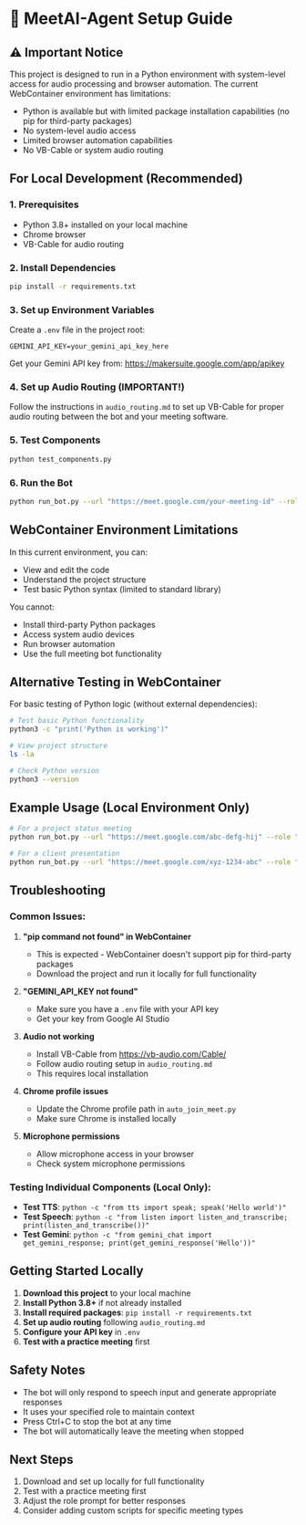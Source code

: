 # 🚀 MeetAI-Agent Setup Guide

## ⚠️ Important Notice

This project is designed to run in a Python environment with system-level access for audio processing and browser automation. The current WebContainer environment has limitations:

- Python is available but with limited package installation capabilities (no pip for third-party packages)
- No system-level audio access
- Limited browser automation capabilities
- No VB-Cable or system audio routing

## For Local Development (Recommended)

### 1. Prerequisites
- Python 3.8+ installed on your local machine
- Chrome browser
- VB-Cable for audio routing

### 2. Install Dependencies
```bash
pip install -r requirements.txt
```

### 3. Set up Environment Variables
Create a `.env` file in the project root:
```
GEMINI_API_KEY=your_gemini_api_key_here
```

Get your Gemini API key from: https://makersuite.google.com/app/apikey

### 4. Set up Audio Routing (IMPORTANT!)
Follow the instructions in `audio_routing.md` to set up VB-Cable for proper audio routing between the bot and your meeting software.

### 5. Test Components
```bash
python test_components.py
```

### 6. Run the Bot
```bash
python run_bot.py --url "https://meet.google.com/your-meeting-id" --role "Your role in the meeting"
```

## WebContainer Environment Limitations

In this current environment, you can:
- View and edit the code
- Understand the project structure
- Test basic Python syntax (limited to standard library)

You cannot:
- Install third-party Python packages
- Access system audio devices
- Run browser automation
- Use the full meeting bot functionality

## Alternative Testing in WebContainer

For basic testing of Python logic (without external dependencies):

```bash
# Test basic Python functionality
python3 -c "print('Python is working')"

# View project structure
ls -la

# Check Python version
python3 --version
```

## Example Usage (Local Environment Only)

```bash
# For a project status meeting
python run_bot.py --url "https://meet.google.com/abc-defg-hij" --role "Project Manager providing weekly status update"

# For a client presentation
python run_bot.py --url "https://meet.google.com/xyz-1234-abc" --role "Sales representative presenting product demo"
```

## Troubleshooting

### Common Issues:

1. **"pip command not found" in WebContainer**
   - This is expected - WebContainer doesn't support pip for third-party packages
   - Download the project and run it locally for full functionality

2. **"GEMINI_API_KEY not found"**
   - Make sure you have a `.env` file with your API key
   - Get your key from Google AI Studio

3. **Audio not working**
   - Install VB-Cable from https://vb-audio.com/Cable/
   - Follow audio routing setup in `audio_routing.md`
   - This requires local installation

4. **Chrome profile issues**
   - Update the Chrome profile path in `auto_join_meet.py`
   - Make sure Chrome is installed locally

5. **Microphone permissions**
   - Allow microphone access in your browser
   - Check system microphone permissions

### Testing Individual Components (Local Only):

- **Test TTS**: `python -c "from tts import speak; speak('Hello world')"`
- **Test Speech**: `python -c "from listen import listen_and_transcribe; print(listen_and_transcribe())"`
- **Test Gemini**: `python -c "from gemini_chat import get_gemini_response; print(get_gemini_response('Hello'))"`

## Getting Started Locally

1. **Download this project** to your local machine
2. **Install Python 3.8+** if not already installed
3. **Install required packages**: `pip install -r requirements.txt`
4. **Set up audio routing** following `audio_routing.md`
5. **Configure your API key** in `.env`
6. **Test with a practice meeting** first

## Safety Notes

- The bot will only respond to speech input and generate appropriate responses
- It uses your specified role to maintain context
- Press Ctrl+C to stop the bot at any time
- The bot will automatically leave the meeting when stopped

## Next Steps

1. Download and set up locally for full functionality
2. Test with a practice meeting first
3. Adjust the role prompt for better responses
4. Consider adding custom scripts for specific meeting types